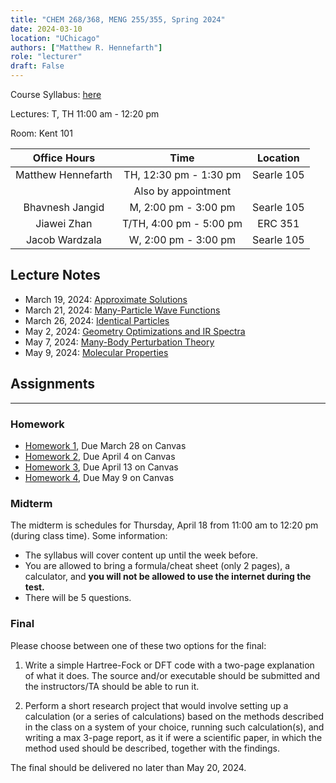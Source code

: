 ```yaml
---
title: "CHEM 268/368, MENG 255/355, Spring 2024"
date: 2024-03-10
location: "UChicago"
authors: ["Matthew R. Hennefarth"]
role: "lecturer"
draft: False
---
```


Course Syllabus: [here](/teaching/chem368_s2024/syllabus.pdf)

Lectures: <time>T, TH 11:00 am - 12:20 pm</time> 

Room: Kent 101 

| Office Hours       | Time                                   | Location   |
|:------------------:|:--------------------------------------:|:----------:|
| Matthew Hennefarth | <time> TH, 12:30 pm - 1:30 pm  </time> | Searle 105 |
|                    | <time> Also by appointment     </time> |            |
| Bhavnesh Jangid    | <time> M, 2:00 pm - 3:00 pm    </time> | Searle 105 | 
| Jiawei Zhan        | <time> T/TH, 4:00 pm - 5:00 pm </time> | ERC 351    | 
| Jacob Wardzala     | <time> W, 2:00 pm - 3:00 pm    </time> | Searle 105 |


## Lecture Notes

- <time>March 19, 2024</time>: [Approximate Solutions](/teaching/chem368_s2024/lecture_1_approximate_solutions.pdf)
- <time>March 21, 2024</time>: [Many-Particle Wave Functions](/teaching/chem368_s2024/lecture_2_many_electron_wave_functions.pdf)
- <time>March 26, 2024</time>: [Identical Particles](/teaching/chem368_s2024/lecture_3_identical_particles.pdf)
- <time>May 2, 2024</time>: [Geometry Optimizations and IR Spectra](/teaching/chem368_s2024/lecture_7_geometry_opt.pdf)
- <time>May 7, 2024</time>: [Many-Body Perturbation Theory](/teaching/chem368_s2024/lecture_8_perturbation_theory.pdf)
- <time>May 9, 2024</time>: [Molecular Properties](/teaching/chem368_s2024/lecture_9_molecular_properties.pdf)

## Assignments
---
### Homework

- [Homework 1](/teaching/chem368_s2024/hw1.pdf), Due <time>March 28</time> on Canvas
- [Homework 2](/teaching/chem368_s2024/hw2.pdf), Due <time>April 4</time> on Canvas
- [Homework 3](/teaching/chem368_s2024/hw3.pdf), Due <time>April 13</time> on Canvas
- [Homework 4](/teaching/chem368_s2024/hw4.pdf), Due <time>May 9</time> on Canvas

### Midterm
The midterm is schedules for Thursday, April 18 from <time>11:00 am</time> to <time>12:20 pm</time> (during class time). Some information: 

- The syllabus will cover content up until the week before.
- You are allowed to bring a formula/cheat sheet (only 2 pages), a calculator, and **you will not be allowed to use the internet during the test.**
- There will be 5 questions.

### Final
Please choose between one of these two options for the final:

1. Write a simple Hartree-Fock or DFT code with a two-page explanation of what it does. The source and/or executable should be submitted and the instructors/TA should be able to run it.

1. Perform a short research project that would involve setting up a calculation (or a series of calculations) based on the methods described in the class on a system of your choice, running such calculation(s), and writing a max 3-page report, as it if were a scientific paper, in which the method used should be described, together with the findings.

The final should be delivered no later than <time>May 20, 2024</time>.

